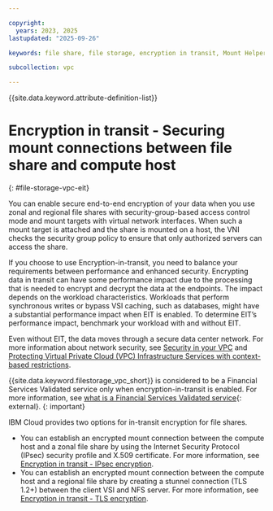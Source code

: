```yaml
---

copyright:
  years: 2023, 2025
lastupdated: "2025-09-26"

keywords: file share, file storage, encryption in transit, Mount Helper, IPsec, secure connection, mount share

subcollection: vpc

---
```


{{site.data.keyword.attribute-definition-list}}

# Encryption in transit - Securing mount connections between file share and compute host
{: #file-storage-vpc-eit}

You can enable secure end-to-end encryption of your data when you use zonal and regional file shares with security-group-based access control mode and mount targets with virtual network interfaces. When such a mount target is attached and the share is mounted on a host, the VNI checks the security group policy to ensure that only authorized servers can access the share.    

If you choose to use Encryption-in-transit, you need to balance your requirements between performance and enhanced security. Encrypting data in transit can have some performance impact due to the processing that is needed to encrypt and decrypt the data at the endpoints. The impact depends on the workload characteristics. Workloads that perform synchronous writes or bypass VSI caching, such as databases, might have a substantial performance impact when EIT is enabled. To determine EIT’s performance impact, benchmark your workload with and without EIT. 

Even without EIT, the data moves through a secure data center network. For more information about network security, see [Security in your VPC](/docs/vpc?topic=vpc-security-in-your-vpc) and [Protecting Virtual Private Cloud (VPC) Infrastructure Services with context-based restrictions](/docs/vpc?topic=vpc-cbr).

{{site.data.keyword.filestorage_vpc_short}} is considered to be a Financial Services Validated service only when encryption-in-transit is enabled. For more information, see [what is a Financial Services Validated service](/docs/framework-financial-services?topic=framework-financial-services-faqs-framework#financial-services-validated){: external}.
{: important}

IBM Cloud provides two options for in-transit encryption for file shares. 
- You can establish an encrypted mount connection between the compute host and a zonal file share by using the Internet Security Protocol (IPsec) security profile and X.509 certificate. For more information, see [Encryption in transit - IPsec encryption](/docs/vpc?topic=vpc-file-storage-vpc-eit-ipsec).
- You can establish an encrypted mount connection between the compute host and a regional file share by creating a stunnel connection (TLS 1.2+) between the client VSI and NFS server. For more information, see [Encryption in transit - TLS encryption](/docs/vpc?topic=vpc-file-storage-vpc-eit-tls).
